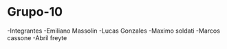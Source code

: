 # Grupo-10
-Integrantes
-Emiliano Massolin
-Lucas Gonzales
-Maximo soldati
-Marcos cassone
-Abril freyte
